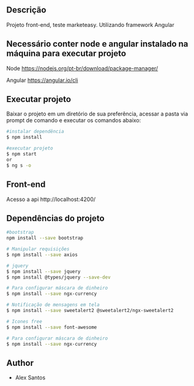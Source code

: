 ## Descrição

Projeto front-end, teste marketeasy. Utilizando framework Angular

## Necessário conter node e angular instalado na máquina para executar projeto

Node
https://nodejs.org/pt-br/download/package-manager/

Angular
https://angular.io/cli

## Executar projeto

Baixar o projeto em um diretório de sua preferência, acessar a pasta via prompt de comando e executar os comandos abaixo:

```bash
#instalar dependência
$ npm install

#executar projeto
$ npm start
or
$ ng s -o 
```

## Front-end

Acesso a api
http://localhost:4200/

## Dependências do projeto

```bash
#bootstrap
npm install --save bootstrap 

# Manipular requisições
$ npm install --save axios

# jquery
$ npm install --save jquery
$ npm install @types/jquery --save-dev

# Para configurar máscara de dinheiro
$ npm install --save ngx-currency

# Notificação de mensagens em tela
$ npm install --save sweetalert2 @sweetalert2/ngx-sweetalert2

# Icones free
$ npm install --save font-awesome 

# Para configurar máscara de dinheiro
$ npm install --save ngx-currency
```


## Author

- Alex Santos
